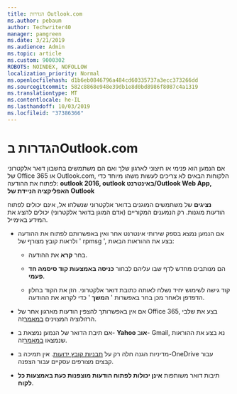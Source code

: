 ```yaml
---
title: הגדרות Outlook.com
ms.author: pebaum
author: Techwriter40
manager: pamgreen
ms.date: 3/21/2019
ms.audience: Admin
ms.topic: article
ms.custom: 9000302
ROBOTS: NOINDEX, NOFOLLOW
localization_priority: Normal
ms.openlocfilehash: d1b6eb0846796a484cd60335737a3ecc373266dd
ms.sourcegitcommit: 582c8868e948e39db1e8d0bd8986f8087c4a1319
ms.translationtype: MT
ms.contentlocale: he-IL
ms.lasthandoff: 10/03/2019
ms.locfileid: "37386366"
---
```

# <a name="settings-in-outlookcom"></a>הגדרות בOutlook.com

אם הנמען הוא פנימי או חיצוני לארגון שלך ואם הם משתמשים בחשבון דואר אלקטרוני של Office 365 או Outlook.com, הלקוחות הבאים לא צריכים לעשות משהו מיוחד כדי לפתוח את ההודעה: **outlook 2016, outlook באינטרנט/Outlook Web App, האפליקציה הניידת של Outlook**

**נציגים** של משתמשים המוגנים בדואר אלקטרוני שנשלחו אל, אינם יכולים לפתוח הודעות מוגנות. רק הנמענים המקוריים (אדם המוגן בדואר אלקטרוני) יכולים להציג את המידע באימייל.

- אם הנמען נמצא בספק שירותי אינטרנט אחר&nbsp;ואין באפשרותם לפתוח את ההודעה ולראות קובץ מצורף של ' rpmsg ', בצע את ההוראות הבאות:
    
    - בחר **קרא** את ההודעה.
    
    - הם מנותבים מחדש לדף שבו עליהם לבחור **כניסה באמצעות קוד סיסמה חד פעמי**.
    
    - קוד גישה לשימוש יחיד נשלח לאותה כתובת דואר אלקטרוני. הזן את הקוד בחלון הדפדפן ולאחר מכן בחר באפשרות ' **המשך** ' כדי לקרוא את ההודעה.

- אם אין באפשרותך להצפין הודעות מארגון אחר של Office 365, בצע את שלבי הרזולוציה המצוינים [במאמר](https://support.office.com/article/known-issues-opening-irm-protected-emails-sent-from-users-in-other-office-365-organizations-0dec0593-a05d-4aa2-8445-9311ebab3164)זה.

- אם תיבת הדואר של הנמען נמצאת ב- **Yahoo או**ב-</span> Gmail, נא בצע את ההוראות שנמצאו [במאמר](https://support.office.com/article/how-do-i-open-a-protected-message-1157a286-8ecc-4b1e-ac43-2a608fbf3098)זה.

- מדיניות הגנה חלה רק על [תבניות קובץ ידועות](https://docs.microsoft.com/azure/information-protection/rms-client/client-admin-guide-file-types). אין תמיכה ב-OneDrive עבור קבצים מצורפים עסקיים עבור הצפנה.

- תיבות דואר משותפות **אינן יכולות לפתוח הודעות מוצפנות כעת באמצעות כל לקוח**. 
